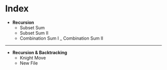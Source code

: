 # Index


- __Recursion__
    - Subset Sum
    - Subset Sum II
    - Combination Sum I
    _ Combination Sum II

___

- __Recursion & Backtracking__
    - Knight Move
    - New File